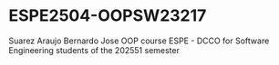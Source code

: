 # ESPE2504-OOPSW23217
Suarez Araujo Bernardo Jose
OOP course ESPE - DCCO for Software Engineering students of the 202551 semester

